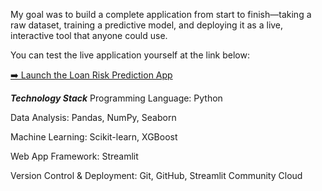 My goal was to build a complete application from start to finish—taking a raw dataset, training a predictive model, and deploying it as a live, interactive tool that anyone could use.

You can test the live application yourself at the link below:

[➡️ Launch the Loan Risk Prediction App](https://loan-risk-app-kthk9eoqws9jylapf6pmbm.streamlit.app/)

***Technology Stack***
Programming Language: Python

Data Analysis: Pandas, NumPy, Seaborn

Machine Learning: Scikit-learn, XGBoost

Web App Framework: Streamlit

Version Control & Deployment: Git, GitHub, Streamlit Community Cloud
